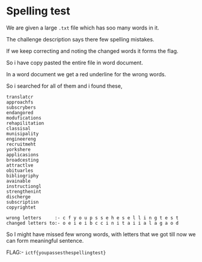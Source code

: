 # Spelling test

We are given a large `.txt` file which has soo many words in it.

The challenge description says there few spelling mistakes.

If we keep correcting and noting the changed words it forms the flag.

So i have copy pasted the entire file in word document.

In a word document we get a red underline for the wrong words.

So i searched for all of them and i found these,

```
translatcr
approachfs
subscrybers
endangored
modufications
rehapilitation
classisal
munisipality
engineereng
recruitmeht
yorkshere
applicasions
broadcesting
attractlve
obituarles
bibliogriphy
avainable
instructiongl
strengthenint
discherge
subscriptisn
copyrightet
```

```
wrong letters     :- c f y o u p s s e h e s e l l i n g t e s t
changed letters to:- o e i e i b c c i n i t a i i a l a g a o d
```

So I might have missed few wrong words, with letters that we got till now we can form meaningful sentence.

FLAG:- ``ictf{youpassesthespellingtest}``
